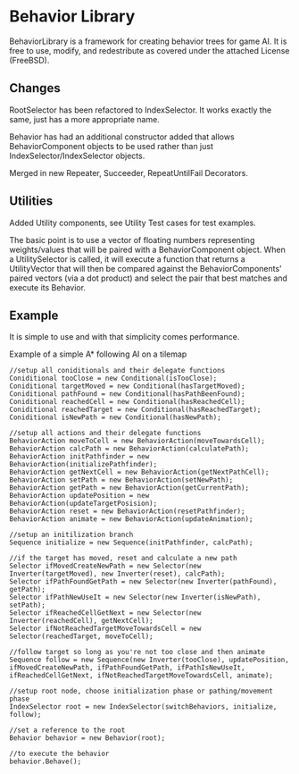 Behavior Library
================

BehaviorLibrary is a framework for creating behavior trees for game AI. It is free to use, modify, and redestribute as covered under the attached License (FreeBSD).

Changes
-------

RootSelector has been refactored to IndexSelector. It works exactly the same, just has a more appropriate name.

Behavior has had an additional constructor added that allows BehaviorComponent objects to be used rather than just IndexSelector/IndexSelector objects.

Merged in new Repeater, Succeeder, RepeatUntilFail Decorators.


Utilities
---------

Added Utility components, see Utility Test cases for test examples.

The basic point is to use a vector of floating numbers representing weights/values that will be paired with a BehaviorComponent object. When a UtilitySelector is called, it will execute a function that returns a UtilityVector that will then be compared against the BehaviorComponents' paired vectors (via a dot product) and select the pair that best matches and execute its Behavior. 


Example
-------

It is simple to use and with that simplicity comes performance.

Example of a simple A* following AI on a tilemap

	//setup all coniditionals and their delegate functions
	Coniditional tooClose = new Conditional(isTooClose);
	Coniditional targetMoved = new Conditional(hasTargetMoved);
	Coniditional pathFound = new Conditional(hasPathBeenFound);
	Coniditional reachedCell = new Conditional(hasReachedCell);
	Coniditional reachedTarget = new Conditional(hasReachedTarget);
	Coniditional isNewPath = new Conditional(hasNewPath);

	//setup all actions and their delegate functions
	BehaviorAction moveToCell = new BehaviorAction(moveTowardsCell);
	BehaviorAction calcPath = new BehaviorAction(calculatePath);
	BehaviorAction initPathfinder = new BehaviorAction(initializePathfinder);
	BehaviorAction getNextCell = new BehaviorAction(getNextPathCell);
	BehaviorAction setPath = new BehaviorAction(setNewPath);
	BehaviorAction getPath = new BehaviorAction(getCurrentPath);
	BehaviorAction updatePosition = new BehaviorAction(updateTargetPosision);
	BehaviorAction reset = new BehaviorAction(resetPathfinder);
	BehaviorAction animate = new BehaviorAction(updateAnimation);

	//setup an initilization branch
	Sequence initialize = new Sequence(initPathfinder, calcPath);

	//if the target has moved, reset and calculate a new path
	Selector ifMovedCreateNewPath = new Selector(new Inverter(targetMoved), new Inverter(reset), calcPath);
	Selector ifPathFoundGetPath = new Selector(new Inverter(pathFound), getPath);
	Selector ifPathNewUseIt = new Selector(new Inverter(isNewPath), setPath);
	Selector ifReachedCellGetNext = new Selector(new Inverter(reachedCell), getNextCell);
	Selector ifNotReachedTargetMoveTowardsCell = new Selector(reachedTarget, moveToCell);
            
	//follow target so long as you're not too close and then animate
	Sequence follow = new Sequence(new Inverter(tooClose), updatePosition, ifMovedCreateNewPath, ifPathFoundGetPath, ifPathIsNewUseIt, ifReachedCellGetNext, ifNotReachedTargetMoveTowardsCell, animate);

	//setup root node, choose initialization phase or pathing/movement phase
	IndexSelector root = new IndexSelector(switchBehaviors, initialize, follow);

	//set a reference to the root
	Behavior behavior = new Behavior(root);
	
	//to execute the behavior
	behavior.Behave();
		
